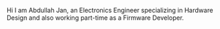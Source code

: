 Hi 
I am Abdullah Jan, an Electronics Engineer specializing in Hardware Design and also working part-time as a Firmware Developer.
